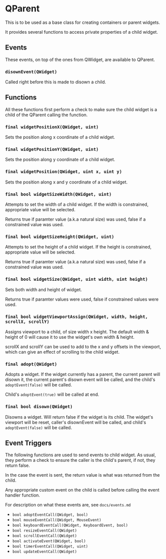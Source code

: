 # QParent

This is to be used as a base class for creating containers or parent widgets.

It provides several functions to access private properties of a child widget.

## Events

These events, on top of the ones from QWidget, are available to QParent.

### `disownEvent(QWidget)`
Called right before this is made to disown a child.

## Functions

All these functions first perform a check to make sure the child widget is
a child of the QParent calling the function.

### `final widgetPositionX(QWidget, uint)`
Sets the position along x coordinate of a child widget.

### `final widgetPositionY(QWidget, uint)`
Sets the position along y coordinate of a child widget.

### `final widgetPosition(QWidget, uint x, uint y)`
Sets the position along x and y coordinate of a child widget.

### `final bool widgetSizeWidth(QWidget, uint)`
Attempts to set the width of a child widget. If the width is constrained, 
appropriate value will be selected.

Returns true if paramter value (a.k.a natural size) was used, false if a
constrained value was used.

### `final bool widgetSizeHeight(QWidget, uint)`
Attempts to set the height of a child widget. If the height is constrained, 
appropriate value will be selected.

Returns true if paramter value (a.k.a natural size) was used, false if a
constrained value was used.

### `final bool widgetSize(QWidget, uint width, uint height)`
Sets both width and height of widget.

Returns true if paramter values were used, false if constrained values were
used.

### `final bool widgetViewportAssign(QWidget, width, height, scrollX, scrollY)`
Assigns viewport to a child, of size width x height. The default width & height
of 0 will cause it to use the widget's own width & height.

scrollX and scrollY can be used to add to the x and y offsets in the viewport,
which can give an effect of scrolling to the child widget.

### `final adopt(QWidget)`
Adopts a widget. If the widget currently has a parent, the current parent will
disown it, the current parent's disown event will be called, and the child's
`adoptEvent(false)` will be called.

Child's `adoptEvent(true)` will be called at end.

### `final bool disown(QWidget)`
Disowns a widget. Will return false if the widget is its child.
The widget's viewport will be reset, caller's disownEvent will be called, and
child's `adoptEvent(false)` will be called.

## Event Triggers
The following functions are used to send events to child widget.
As usual, they perform a check to ensure the caller is the child's parent, if
not, they return false.

In the case the event is sent, the return value is what was returned from the
child.

Any appropriate custom event on the child is called before calling the event
handler function.

For description on what these events are, see `docs/events.md`

* `bool adoptEventCall(QWidget, bool)`
* `bool mouseEventCall(QWidget, MouseEvent)`
* `bool keyboardEventCall(QWidget, KeyboardEvent, bool)`
* `bool resizeEventCall(QWidget)`
* `bool scrollEventCall(QWidget)`
* `bool activateEvent(QWidget, bool)`
* `bool timerEventCall(QWidget, uint)`
* `bool updateEventCall(QWidget)`
